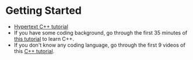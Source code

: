 # Getting Started
- [Hypertext C++ tutorial](https://www.programiz.com/c-programming#tutorial)
- If you have some coding background, go through the first 35 minutes of [this tutorial](https://youtu.be/Rub-JsjMhWY) to learn C++.
- If you don't know any coding language, go through the first 9 videos of this [C++ tutorial](https://youtu.be/NGSBPcDuB5k).
